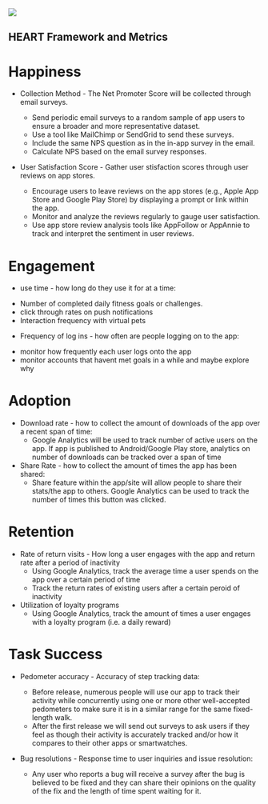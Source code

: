 
<img src="https://github.com/tanyavm7/walk_a_pal/blob/main/res/HEART-Framework.pdf">

## HEART Framework and Metrics

# Happiness
* Collection Method - The Net Promoter Score will be collected through email surveys.
   - Send periodic email surveys to a random sample of app users to ensure a broader and more representative dataset.
   - Use a tool like MailChimp or SendGrid to send these surveys.
   - Include the same NPS question as in the in-app survey in the email.
   - Calculate NPS based on the email survey responses.
     
* User Satisfaction Score - Gather user stisfaction scores through user reviews on app stores.
   - Encourage users to leave reviews on the app stores (e.g., Apple App Store and Google Play Store) by displaying a prompt or link within the app.
   - Monitor and analyze the reviews regularly to gauge user satisfaction.
   - Use app store review analysis tools like AppFollow or AppAnnie to track and interpret the sentiment in user reviews.
  
# Engagement 
* use time - how long do they use it for at a time: 
- Number of completed daily fitness goals or challenges.
- click through rates on push notifications
-  Interaction frequency with virtual pets

* Frequency of log ins - how often are people logging on to the app:
- monitor how frequently each user logs onto the app
- monitor accounts that havent met goals in a while and maybe explore why

# Adoption
* Download rate - how to collect the amount of downloads of the app over a recent span of time:
  - Google Analytics will be used to track number of active users on the app. If app is published
  to Android/Google Play store, analytics on number of downloads can be tracked over a span of time
* Share Rate - how to collect the amount of times the app has been shared:
  - Share feature within the app/site will allow people to share their stats/the app to others. Google
  Analytics can be used to track the number of times this button was clicked. 

# Retention
* Rate of return visits - How long a user engages with the app and return rate after a period of inactivity
  - Using Google Analytics, track the average time a user spends on the app over a certain period of time
  - Track the return rates of existing users after a certain peroid of inactivity
* Utilization of loyalty programs
  - Using Google Analytics, track the amount of times a user engages with a loyalty program (i.e. a daily reward)

# Task Success
* Pedometer accuracy - Accuracy of step tracking data:
  - Before release, numerous people will use our app to track their activity while concurrently using one or more other well-accepted pedometers to make sure it is in a similar range for the same fixed-length walk.
  - After the first release we will send out surveys to ask users if they feel as though their activity is accurately tracked and/or how it compares to their other apps or smartwatches. 
  
* Bug resolutions - Response time to user inquiries and issue resolution:
  - Any user who reports a bug will receive a survey after the bug is believed to be fixed and they can share their opinions on the quality of the fix and the length of time spent waiting for it.
